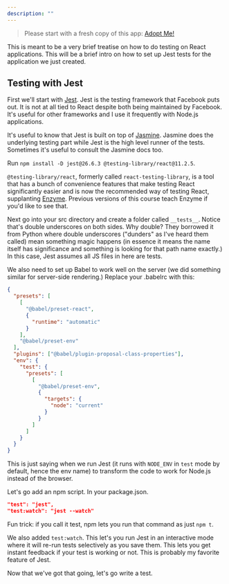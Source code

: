 ```yaml
---
description: ""
---
```


> Please start with a fresh copy of this app: [Adopt Me!][app]

This is meant to be a very brief treatise on how to do testing on React applications. This will be a brief intro on how to set up Jest tests for the application we just created.

## Testing with Jest

First we'll start with [Jest][jest]. Jest is the testing framework that Facebook puts out. It is not at all tied to React despite both being maintained by Facebook. It's useful for other frameworks and I use it frequently with Node.js applications.

It's useful to know that Jest is built on top of [Jasmine][jasmine]. Jasmine does the underlying testing part while Jest is the high level runner of the tests. Sometimes it's useful to consult the Jasmine docs too.

Run `npm install -D jest@26.6.3 @testing-library/react@11.2.5`.

`@testing-library/react`, formerly called `react-testing-library`, is a tool that has a bunch of convenience features that make testing React significantly easier and is now the recommended way of testing React, supplanting [Enzyme][enzyme]. Previous versions of this course teach Enzyme if you'd like to see that.

Next go into your src directory and create a folder called `__tests__`. Notice that's double underscores on both sides. Why double? They borrowed it from Python where double underscores ("dunders" as I've heard them called) mean something magic happens (in essence it means the name itself has significance and something is looking for that path name exactly.) In this case, Jest assumes all JS files in here are tests.

We also need to set up Babel to work well on the server (we did something similar for server-side rendering.) Replace your .babelrc with this:

```json
{
  "presets": [
    [
      "@babel/preset-react",
      {
        "runtime": "automatic"
      }
    ],
    "@babel/preset-env"
  ],
  "plugins": ["@babel/plugin-proposal-class-properties"],
  "env": {
    "test": {
      "presets": [
        [
          "@babel/preset-env",
          {
            "targets": {
              "node": "current"
            }
          }
        ]
      ]
    }
  }
}
```

This is just saying when we run Jest (it runs with `NODE_ENV` in `test` mode by default, hence the env name) to transform the code to work for Node.js instead of the browser.

Let's go add an npm script. In your package.json.

```json
"test": "jest",
"test:watch": "jest --watch"
```

Fun trick: if you call it test, npm lets you run that command as just `npm t`.

We also added `test:watch`. This let's you run Jest in an interactive mode where it will re-run tests selectively as you save them. This lets you get instant feedback if your test is working or not. This is probably my favorite feature of Jest.

Now that we've got that going, let's go write a test.

[jest]: https://jestjs.io
[jasmine]: https://jasmine.github.io/
[enzyme]: http://airbnb.io/enzyme/
[istanbul]: https://istanbul.js.org
[res]: https://raw.githubusercontent.com/btholt/complete-intro-to-react-v5/testing/__mocks__/@frontendmasters/res.json
[app]: https://github.com/btholt/citr-v8-project/tree/master/12-portals-and-refs
